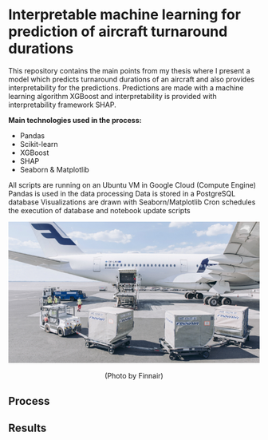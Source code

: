 # Interpretable machine learning for prediction of aircraft turnaround durations

This repository contains the main points from my thesis where I present a model which predicts turnaround durations of an aircraft and also provides interpretability for the predictions. Predictions are made with a machine learning algorithm XGBoost and interpretability is provided with interpretability framework SHAP.

**Main technologies used in the process:**
- Pandas
- Scikit-learn
- XGBoost
- SHAP
- Seaborn & Matplotlib

All scripts are running on an Ubuntu VM in Google Cloud (Compute Engine)
Pandas is used in the data processing
Data is stored in a PostgreSQL database
Visualizations are drawn with Seaborn/Matplotlib
Cron schedules the execution of database and notebook update scripts


<p align="center">
  <img src="/images/turnaround.jpg" alt="Finnair aircraft turnaround" width="600"/>
</p>
<p align="center">(Photo by Finnair)</p>

## Process

## Results


